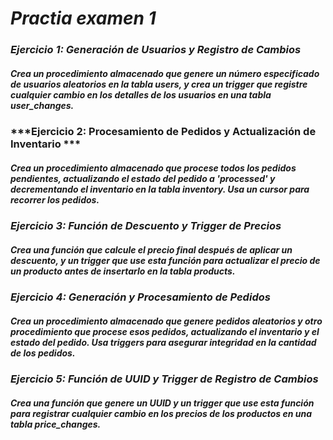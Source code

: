 # ***Practia examen 1***

### ***Ejercicio 1: Generación de Usuarios y Registro de Cambios***
##### Crea un procedimiento almacenado que genere un número especificado de usuarios aleatorios en la tabla users, y crea un trigger que registre cualquier cambio en los detalles de los usuarios en una tabla user_changes. 

### ***Ejercicio 2: Procesamiento de Pedidos y Actualización de Inventario ***

##### Crea un procedimiento almacenado que procese todos los pedidos pendientes, actualizando el estado del pedido a 'processed' y decrementando el inventario en la tabla inventory. Usa un cursor para recorrer los pedidos.

### ***Ejercicio 3: Función de Descuento y Trigger de Precios***

##### Crea una función que calcule el precio final después de aplicar un descuento, y un trigger que use esta función para actualizar el precio de un producto antes de insertarlo en la tabla products.

### ***Ejercicio 4: Generación y Procesamiento de Pedidos***

##### Crea un procedimiento almacenado que genere pedidos aleatorios y otro procedimiento que procese esos pedidos, actualizando el inventario y el estado del pedido. Usa triggers para asegurar integridad en la cantidad de los pedidos.

### ***Ejercicio 5: Función de UUID y Trigger de Registro de Cambios***

##### Crea una función que genere un UUID y un trigger que use esta función para registrar cualquier cambio en los precios de los productos en una tabla price_changes.
